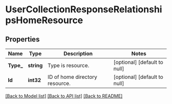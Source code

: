 # UserCollectionResponseRelationshipsHomeResource

## Properties
Name | Type | Description | Notes
------------ | ------------- | ------------- | -------------
**Type_** | **string** | Type is resource. | [optional] [default to null]
**Id** | **int32** | ID of home directory resource. | [optional] [default to null]

[[Back to Model list]](../README.md#documentation-for-models) [[Back to API list]](../README.md#documentation-for-api-endpoints) [[Back to README]](../README.md)

